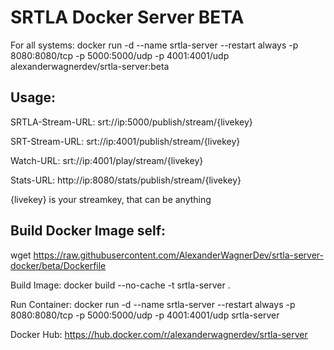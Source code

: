 # SRTLA Docker Server BETA

For all systems: docker run -d --name srtla-server --restart always -p 8080:8080/tcp -p 5000:5000/udp -p 4001:4001/udp alexanderwagnerdev/srtla-server:beta

## Usage:

SRTLA-Stream-URL: srt://ip:5000/publish/stream/{livekey}

SRT-Stream-URL: srt://ip:4001/publish/stream/{livekey}

Watch-URL: srt://ip:4001/play/stream/{livekey}

Stats-URL: http://ip:8080/stats/publish/stream/{livekey}

{livekey} is your streamkey, that can be anything

## Build Docker Image self:

wget https://raw.githubusercontent.com/AlexanderWagnerDev/srtla-server-docker/beta/Dockerfile

Build Image: docker build --no-cache -t srtla-server .

Run Container: docker run -d --name srtla-server --restart always -p 8080:8080/tcp -p 5000:5000/udp -p 4001:4001/udp srtla-server

Docker Hub: https://hub.docker.com/r/alexanderwagnerdev/srtla-server

